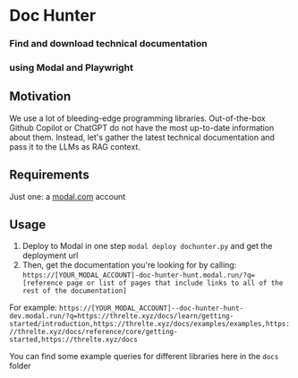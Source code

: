 # Doc Hunter

### Find and download technical documentation

### using Modal and Playwright

## Motivation

We use a lot of bleeding-edge programming libraries. Out-of-the-box Github Copilot or ChatGPT do not have the most up-to-date information about them. Instead, let's gather the latest technical documentation and pass it to the LLMs as RAG context.

## Requirements

Just one: a [modal.com](https://modal.com) account

## Usage

1. Deploy to Modal in one step `modal deploy dochunter.py` and get the deployment url
2. Then, get the documentation you're looking for by calling: `https://[YOUR_MODAL_ACCOUNT]-doc-hunter-hunt.modal.run/?q=[reference page or list of pages that include links to all of the rest of the documentation]`

For example: `https://[YOUR_MODAL_ACCOUNT]--doc-hunter-hunt-dev.modal.run/?q=https://threlte.xyz/docs/learn/getting-started/introduction,https://threlte.xyz/docs/examples/examples,https://threlte.xyz/docs/reference/core/getting-started,https://threlte.xyz/docs`

You can find some example queries for different libraries here in the `docs` folder
